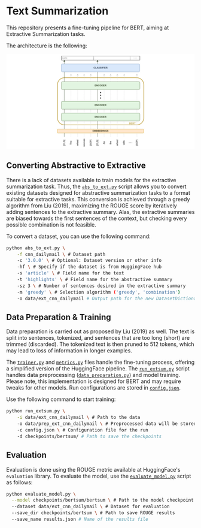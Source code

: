 # Text Summarization

This repository presents a fine-tuning pipeline for BERT, aiming at Extractive Summarization tasks.

The architecture is the following:

![BERT for Extractive Summarization](BERTSum.jpg)

## Converting Abstractive to Extractive

There is a lack of datasets available to train models for the extractive summarization task. Thus, the [`abs_to_ext.py`](abs_to_ext.py) script allows you to convert existing datasets designed for abstractive summarization tasks to a format suitable for extractive tasks. This conversion is achieved through a greedy algorithm from Liu (2019), maximizing the ROUGE score by iteratively adding sentences to the extractive summary. Alas, the extractive summaries are biased towards the first sentences of the context, but checking every possible combination is not feasible.

To convert a dataset, you can use the following command:

```bash
python abs_to_ext.py \
    -f cnn_dailymail \ # Dataset path
    -c '3.0.0' \ # Optional: Dataset version or other info
    -hf \ # Specify if the dataset is from HuggingFace hub
    -s 'article' \ # Field name for the text
    -t 'highlights' \ # Field name for the abstractive summary
    -sz 3 \ # Number of sentences desired in the extractive summary
    -m 'greedy' \ # Selection algorithm ('greedy', 'combination')
    -o data/ext_cnn_dailymail # Output path for the new DatasetDictionary
```

## Data Preparation & Training

Data preparation is carried out as proposed by Liu (2019) as well. The text is split into sentences, tokenized, and sentences that are too long (short) are trimmed (discarded). The tokenized text is then pruned to 512 tokens, which may lead to loss of information in longer examples.

The [`trainer.py`](src/trainer.py) and [`metrics.py`](src/metrics.py) files handle the fine-tuning process, offering a simplified version of the HuggingFace pipeline. The [`run_extsum.py`](run_extsum.py) script handles data preprocessing ([`data_preparation.py`](src/data_preparation.py)) and model training. Please note, this implementation is designed for BERT and may require tweaks for other models. Run configurations are stored in [`config.json`](configs/config.json).

Use the following command to start training:

```bash
python run_extsum.py \
    -i data/ext_cnn_dailymail \ # Path to the data
    -o data/prep_ext_cnn_dailymail \ # Preprocessed data will be stored here
    -c config.json \ # Configuration file for the run
    -d checkpoints/bertsum/ # Path to save the checkpoints
```

## Evaluation

Evaluation is done using the ROUGE metric available at HuggingFace's `evaluation` library. To evaluate the model, use the [`evaluate_model.py`](evaluate_model.py) script as follows:

```bash
python evaluate_model.py \
  --model checkpoints/bertsum/bertsum \ # Path to the model checkpoint
  --dataset data/ext_cnn_dailymail \ # Dataset for evaluation
  --save_dir checkpoints/bertsum \ # Path to save ROUGE results
  --save_name results.json # Name of the results file
```
